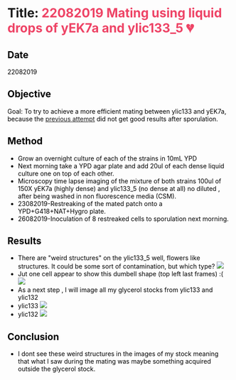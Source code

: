 
# Title: <font color='#ee4466'> 22082019 Mating using liquid drops of yEK7a and ylic133_5 :broken_heart:

<font color='black'>

## Date
22082019

## Objective
Goal: To try to achieve a more efficient mating between ylic133 and yEK7a, because the [previous attempt](./2019-08-07-Exp-crossing-yEK7a-and-ylic133_1.md) did not get good results after sporulation.

## Method
- Grow an overnight culture of each of the strains in 10mL YPD
- Next morning take a YPD agar plate and add 20ul of each dense liquid culture one on top of each other.
- Microscopy time lapse imaging of the mixture of both strains 100ul of 150X yEK7a (highly dense) and ylic133_5 (no dense at all) no diluted , after being washed in non fluorescence media (CSM).
- 23082019-Restreaking of the mated patch onto a YPD+G418+NAT+Hygro plate.
- 26082019-Inoculation of 8 restreaked cells to sporulation next morning.
## Results
- There are "weird structures" on the ylic133_5 well, flowers like structures.  It could be some sort of contamination, but which type?
![](../images/spining-mating-ylic133-yek7a-22082019.png)
- Jut one cell appear to show this dumbell shape (top left last frames) :(
![](../images/spining-mating-ylic133-yek7a-frame002-22082019.png)
- As a next step , I will image all my glycerol stocks from ylic133 and ylic132
- ylic133
![](../images/23082019-stocks-microscopy-ylic133.jpg)
- ylic132
![](../images/23082019-stocks-microscopy-ylic132.jpg)



## Conclusion
- I dont see these weird structures in the images of my stock meaning that what I saw during the mating was maybe something acquired outside the glycerol stock.
